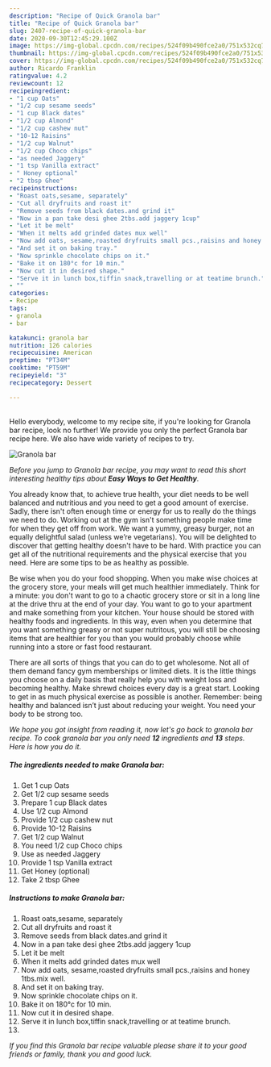 ```yaml
---
description: "Recipe of Quick Granola bar"
title: "Recipe of Quick Granola bar"
slug: 2407-recipe-of-quick-granola-bar
date: 2020-09-30T12:45:29.100Z
image: https://img-global.cpcdn.com/recipes/524f09b490fce2a0/751x532cq70/granola-bar-recipe-main-photo.jpg
thumbnail: https://img-global.cpcdn.com/recipes/524f09b490fce2a0/751x532cq70/granola-bar-recipe-main-photo.jpg
cover: https://img-global.cpcdn.com/recipes/524f09b490fce2a0/751x532cq70/granola-bar-recipe-main-photo.jpg
author: Ricardo Franklin
ratingvalue: 4.2
reviewcount: 12
recipeingredient:
- "1 cup Oats"
- "1/2 cup sesame seeds"
- "1 cup Black dates"
- "1/2 cup Almond"
- "1/2 cup cashew nut"
- "10-12 Raisins"
- "1/2 cup Walnut"
- "1/2 cup Choco chips"
- "as needed Jaggery"
- "1 tsp Vanilla extract"
- " Honey optional"
- "2 tbsp Ghee"
recipeinstructions:
- "Roast oats,sesame, separately"
- "Cut all dryfruits and roast it"
- "Remove seeds from black dates.and grind it"
- "Now in a pan take desi ghee 2tbs.add jaggery 1cup"
- "Let it be melt"
- "When it melts add grinded dates mux well"
- "Now add oats, sesame,roasted dryfruits small pcs.,raisins and honey 1tbs.mix well."
- "And set it on baking tray."
- "Now sprinkle chocolate chips on it."
- "Bake it on 180°c for 10 min."
- "Now cut it in desired shape."
- "Serve it in lunch box,tiffin snack,travelling or at teatime brunch."
- ""
categories:
- Recipe
tags:
- granola
- bar

katakunci: granola bar 
nutrition: 126 calories
recipecuisine: American
preptime: "PT34M"
cooktime: "PT59M"
recipeyield: "3"
recipecategory: Dessert

---
```

<br>
Hello everybody, welcome to my recipe site, if you're looking for Granola bar recipe, look no further! We provide you only the perfect Granola bar recipe here. We also have wide variety of recipes to try.
<br>


![Granola bar](https://img-global.cpcdn.com/recipes/524f09b490fce2a0/751x532cq70/granola-bar-recipe-main-photo.jpg)

<i>Before you jump to Granola bar recipe, you may want to read this short interesting healthy tips about <strong>Easy Ways to Get Healthy</strong>.</i>

You already know that, to achieve true health, your diet needs to be well balanced and nutritious and you need to get a good amount of exercise. Sadly, there isn't often enough time or energy for us to really do the things we need to do. Working out at the gym isn't something people make time for when they get off from work. We want a yummy, greasy burger, not an equally delightful salad (unless we’re vegetarians). You will be delighted to discover that getting healthy doesn't have to be hard. With practice you can get all of the nutritional requirements and the physical exercise that you need. Here are some tips to be as healthy as possible.

Be wise when you do your food shopping. When you make wise choices at the grocery store, your meals will get much healthier immediately. Think for a minute: you don't want to go to a chaotic grocery store or sit in a long line at the drive thru at the end of your day. You want to go to your apartment and make something from your kitchen. Your house should be stored with healthy foods and ingredients. In this way, even when you determine that you want something greasy or not super nutritous, you will still be choosing items that are healthier for you than you would probably choose while running into a store or fast food restaurant.

There are all sorts of things that you can do to get wholesome. Not all of them demand fancy gym memberships or limited diets. It is the little things you choose on a daily basis that really help you with weight loss and becoming healthy. Make shrewd choices every day is a great start. Looking to get in as much physical exercise as possible is another. Remember: being healthy and balanced isn’t just about reducing your weight. You need your body to be strong too. 


<i>We hope you got insight from reading it, now let's go back to granola bar recipe. To cook granola bar you only need <strong>12</strong> ingredients and <strong>13</strong> steps. Here is how you do it.
</i>

##### The ingredients needed to make Granola bar:

1. Get 1 cup Oats
1. Get 1/2 cup sesame seeds
1. Prepare 1 cup Black dates
1. Use 1/2 cup Almond
1. Provide 1/2 cup cashew nut
1. Provide 10-12 Raisins
1. Get 1/2 cup Walnut
1. You need 1/2 cup Choco chips
1. Use as needed Jaggery
1. Provide 1 tsp Vanilla extract
1. Get  Honey (optional)
1. Take 2 tbsp Ghee


##### Instructions to make Granola bar:

1. Roast oats,sesame, separately
1. Cut all dryfruits and roast it
1. Remove seeds from black dates.and grind it
1. Now in a pan take desi ghee 2tbs.add jaggery 1cup
1. Let it be melt
1. When it melts add grinded dates mux well
1. Now add oats, sesame,roasted dryfruits small pcs.,raisins and honey 1tbs.mix well.
1. And set it on baking tray.
1. Now sprinkle chocolate chips on it.
1. Bake it on 180°c for 10 min.
1. Now cut it in desired shape.
1. Serve it in lunch box,tiffin snack,travelling or at teatime brunch.
1. 


<i>If you find this Granola bar recipe valuable please share it to your good friends or family, thank you and good luck.</i>
